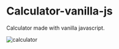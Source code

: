 # Calculator-vanilla-js
Calculator made with vanilla javascript.


![calculator](https://user-images.githubusercontent.com/57241193/77220602-9b7ce300-6b20-11ea-8259-c19703e49b95.JPG)
